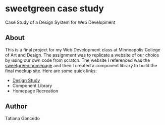 # sweetgreen case study
Case Study of a Design System for Web Development

## About
This is a final project for my Web Development class at Minneapolis College of Art and Design. The assignment was to replicate a website of our choice by using our own code from scratch. The website I referenced was the [sweetgreen homepage](https://www.sweetgreen.com/) and then I created a component library to build the final mockup site. Here are some quick links:

- [Design Study](../sweetgreen_web_design_study.png)
- Component Library
- Homepage Recreation

## Author
Tatiana Gancedo
